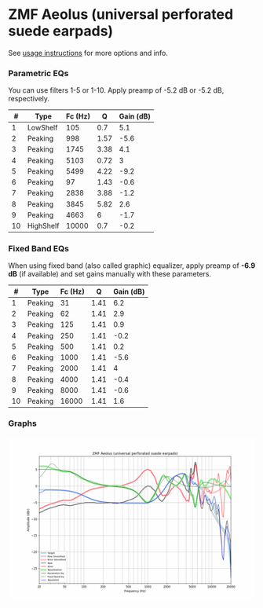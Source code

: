 # ZMF Aeolus (universal perforated suede earpads)
See [usage instructions](https://github.com/jaakkopasanen/AutoEq#usage) for more options and info.

### Parametric EQs
You can use filters 1-5 or 1-10. Apply preamp of -5.2 dB or -5.2 dB, respectively.

|   # | Type      |   Fc (Hz) |    Q |   Gain (dB) |
|-----|-----------|-----------|------|-------------|
|   1 | LowShelf  |       105 | 0.7  |         5.1 |
|   2 | Peaking   |       998 | 1.57 |        -5.6 |
|   3 | Peaking   |      1745 | 3.38 |         4.1 |
|   4 | Peaking   |      5103 | 0.72 |         3   |
|   5 | Peaking   |      5499 | 4.22 |        -9.2 |
|   6 | Peaking   |        97 | 1.43 |        -0.6 |
|   7 | Peaking   |      2838 | 3.88 |        -1.2 |
|   8 | Peaking   |      3845 | 5.82 |         2.6 |
|   9 | Peaking   |      4663 | 6    |        -1.7 |
|  10 | HighShelf |     10000 | 0.7  |        -0.2 |

### Fixed Band EQs
When using fixed band (also called graphic) equalizer, apply preamp of **-6.9 dB** (if available) and set gains manually with these parameters.

|   # | Type    |   Fc (Hz) |    Q |   Gain (dB) |
|-----|---------|-----------|------|-------------|
|   1 | Peaking |        31 | 1.41 |         6.2 |
|   2 | Peaking |        62 | 1.41 |         2.9 |
|   3 | Peaking |       125 | 1.41 |         0.9 |
|   4 | Peaking |       250 | 1.41 |        -0.2 |
|   5 | Peaking |       500 | 1.41 |         0.2 |
|   6 | Peaking |      1000 | 1.41 |        -5.6 |
|   7 | Peaking |      2000 | 1.41 |         4   |
|   8 | Peaking |      4000 | 1.41 |        -0.4 |
|   9 | Peaking |      8000 | 1.41 |        -0.6 |
|  10 | Peaking |     16000 | 1.41 |         1.6 |

### Graphs
![](./ZMF%20Aeolus%20(universal%20perforated%20suede%20earpads).png)
